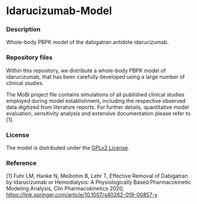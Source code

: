 # Idarucizumab-Model

### Description

Whole-body PBPK model of the dabigatran antidote idarucizumab.

### Repository files

Within this repository, we distribute a whole-body PBPK model of idarucizumab, that has been carefully developed using a large number of clinical studies. 

The MoBi project file contains simulations of all published clinical studies employed during model establishment, including the respective observed data digitized from literature reports. For further details, quantitative model evaluation, sensitivity analysis and extensive documentation please refer to [1].

### License

The model is distributed under the [GPLv2 License](https://github.com/Open-Systems-Pharmacology/Suite/blob/develop/LICENSE).

### Reference

[1] Fuhr LM, Hanke N, Meibohm B, Lehr T, Effective Removal of Dabigatran by Idarucizumab or Hemodialysis: A Physiologically Based Pharmacokinetic Modeling Analysis, Clin Pharmacokinetics 2020, https://link.springer.com/article/10.1007/s40262-019-00857-y